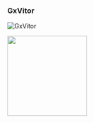 ### GxVitor


![GxVitor](https://github-readme-stats.vercel.app/api?username=gxvitor&show_icons=true&theme=github_dark)

<img height="180em" src="https://github-readme-stats.vercel.app/api/top-langs/?username=gxvitor&layout=compact&langs_count=10&theme=github_dark"/>


